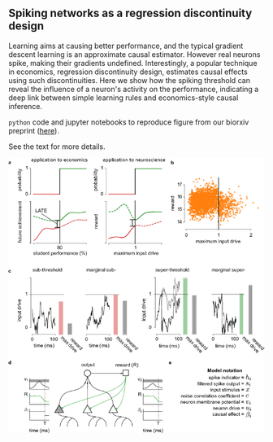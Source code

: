 ## Spiking networks as a regression discontinuity design

Learning aims at causing better performance, and the typical gradient descent learning is an approximate causal estimator. However real neurons spike, making their gradients undefined. Interestingly, a popular technique in economics, regression discontinuity design, estimates causal effects using such discontinuities. Here we show how the spiking threshold can reveal the influence of a neuron's activity on the performance, indicating a deep link between simple learning rules and economics-style causal inference.

`python` code and jupyter notebooks to reproduce figure from our biorxiv preprint ([here](https://www.biorxiv.org/content/early/2018/01/24/253351.article-info)).

See the text for more details.

![alt text](fig1.png "Figure 1")
